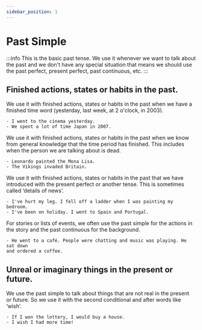 ```yaml
---
sidebar_position: 1
---
```


# Past Simple

:::info
This is the basic past tense. We use it whenever we want to talk about the past and we
don't have any special situation that means we should use the past perfect, present perfect,
past continuous, etc.
:::

## Finished actions, states or habits in the past.

We use it with finished actions, states or habits in the past when we have a finished
time word (yesterday, last week, at 2 o'clock, in 2003).

```
- I went to the cinema yesterday.
- We spent a lot of time Japan in 2007.
```

We use it with finished actions, states or habits in the past when we know from general
knowledge that the time period has finished. This includes when the person we are talking
about is dead.

```
- Leonardo painted the Mona Lisa.
- The Vikings invaded Britain.
```

We use it with finished actions, states or habits in the past that we have introduced with
the present perfect or another tense. This is sometimes called ‘details of news’.

```
- I've hurt my leg. I fell off a ladder when I was painting my bedroom.
- I've been on holiday. I went to Spain and Portugal.
```

For stories or lists of events, we often use the past simple for the actions in the story and
the past continuous for the background.

```
- He went to a café. People were chatting and music was playing. He sat down
and ordered a coffee.
```

## Unreal or imaginary things in the present or future.

We use the past simple to talk about things that are not real in the present or future. So
we use it with the second conditional and after words like ‘wish’.

```
- If I won the lottery, I would buy a house.
- I wish I had more time!
```
